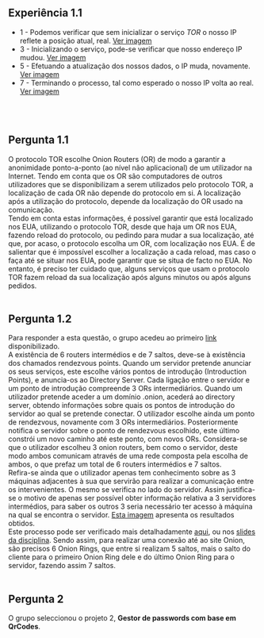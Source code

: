 ## Experiência 1.1
- 1 - Podemos verificar que sem inicializar o serviço _TOR_ o nosso IP reflete a posição atual, real. [Ver imagem](https://raw.githubusercontent.com/uminho-miei-engseg/1718-G5/master/Aula04/Images/Screenshot%20at%202018-02-26%2014-23-08.png)
- 3 - Inicializando o serviço, pode-se verificar que nosso endereço IP mudou. [Ver imagem](https://raw.githubusercontent.com/uminho-miei-engseg/1718-G5/0c598b617fbf5fef87f143590522197bf989c104/Aula04/Images/experiencia_3.PNG)
- 5 - Efetuando a atualização dos nossos dados, o IP muda, novamente. [Ver imagem](https://raw.githubusercontent.com/uminho-miei-engseg/1718-G5/0c598b617fbf5fef87f143590522197bf989c104/Aula04/Images/experiencia_5.PNG)
- 7 - Terminando o processo, tal como esperado o nosso IP volta ao real. [Ver imagem](https://raw.githubusercontent.com/uminho-miei-engseg/1718-G5/master/Aula04/Images/Screenshot%20at%202018-02-26%2014-24-56.png)
<br>
<br>

## Pergunta 1.1

O protocolo TOR escolhe Onion Routers (OR) de modo a garantir a anonimidade ponto-a-ponto (ao nível não aplicacional) de um utilizador na Internet. Tendo em conta que os OR são computadores de outros utilizadores que se disponibilizam a serem utilizados pelo protocolo TOR, a localização de cada OR não depende do protocolo em si. A localização após a utilização do protocolo, depende da localização do OR usado na comunicação.<br>
Tendo em conta estas informações, é possível garantir que está localizado nos EUA, utilizando o protocolo TOR, desde que haja um OR nos EUA, fazendo reload do protocolo, ou pedindo para mudar a sua localização, até que, por acaso, o protocolo escolha um OR, com localização nos EUA. É de salientar que é impossível escolher a localização a cada reload, mas caso o faça até se situar nos EUA, pode garantir que se situa de facto no EUA. No entanto, é preciso ter cuidado que, alguns serviços que usam o protocolo TOR fazem reload da sua localização após alguns minutos ou após alguns pedidos.
<br>
<br>

## Pergunta 1.2

Para responder a esta questão, o grupo acedeu ao primeiro [link](http://zqktlwi4fecvo6ri.onion/wiki/index.php/Main_Page) disponibilizado.<br>
A existência de 6 routers intermédios e de 7 saltos, deve-se à existência dos chamados rendezvous points. Quando um servidor pretende anunciar os seus serviços, este escolhe vários pontos de introdução (Introduction Points), e anuncia-os ao Directory Server. Cada ligação entre o servidor e um ponto de introdução compreende 3 ORs intermediários. Quando um utilizador pretende aceder a um domínio .onion, acederá ao directory server, obtendo informações sobre quais os pontos de introdução do servidor ao qual se pretende conectar. O utilizador escolhe ainda um ponto de rendezvous, novamente com 3 ORs intermediários. Posteriormente notifica o servidor sobre o ponto de rendezvous escolhido, este último constrói um novo caminho até este ponto, com novos ORs. Considera-se que o utilizador escolheu 3 onion routers, bem como o servidor, deste modo ambos comunicam através de uma rede composta pela escolha de ambos, o que prefaz um total de 6 routers intermédios e 7 saltos.<br>
Refira-se ainda que o utilizador apenas tem conhecimento sobre as 3 máquinas adjacentes à sua que servirão para realizar a comunicação entre os intervenientes. O mesmo se verifica no lado do servidor. Assim justifica-se o motivo de apenas ser possível obter informação relativa a 3 servidores intermédios, para saber os outros 3 seria necessário ter acesso à máquina na qual se encontra o servidor. [Esta imagem](https://raw.githubusercontent.com/uminho-miei-engseg/1718-G5/master/Aula04/Images/server.PNG) apresenta os resultados obtidos.<br>
Este processo pode ser verificado mais detalhadamente [aqui](https://www.torproject.org/docs/onion-services.html.en), ou nos [slides da disciplina](https://github.com/uminho-miei-engseg/1718-EngSeg/blob/master/slides/2018.EngSeguranca.04.pdf).
Sendo assim, para realizar uma conexão até ao site Onion, são precisos 6 Onion Rings, que entre si realizam 5 saltos, mais o salto do cliente para o primeiro Onion Ring dele e do último Onion Ring para o servidor, fazendo assim 7 saltos.
<br>
<br>

## Pergunta 2

O grupo seleccionou o projeto 2, **Gestor de passwords com base em QrCodes**.


